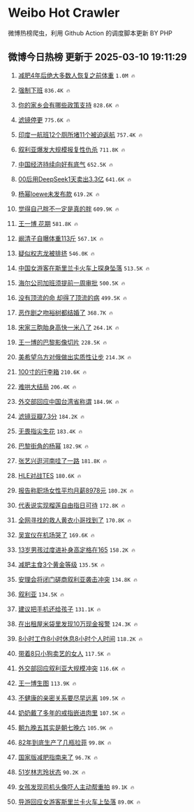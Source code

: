 # Weibo Hot Crawler 



微博热榜爬虫，利用 Github Action 的调度脚本更新 BY PHP 


## 微博今日热榜 更新于 2025-03-10 19:11:29 
1. [减肥4年后绝大多数人恢复之前体重](https://s.weibo.com/weibo?q=%23%E5%87%8F%E8%82%A54%E5%B9%B4%E5%90%8E%E7%BB%9D%E5%A4%A7%E5%A4%9A%E6%95%B0%E4%BA%BA%E6%81%A2%E5%A4%8D%E4%B9%8B%E5%89%8D%E4%BD%93%E9%87%8D%23&t=31&band_rank=1&Refer=top) `1.0M 🔥` 

1. [强制下班](https://s.weibo.com/weibo?q=%E5%BC%BA%E5%88%B6%E4%B8%8B%E7%8F%AD&t=31&band_rank=2&Refer=top) `836.4K 🔥` 

1. [你的家乡会有哪些政策支持](https://s.weibo.com/weibo?q=%23%E4%BD%A0%E7%9A%84%E5%AE%B6%E4%B9%A1%E4%BC%9A%E6%9C%89%E5%93%AA%E4%BA%9B%E6%94%BF%E7%AD%96%E6%94%AF%E6%8C%81%23&t=31&band_rank=3&Refer=top) `828.6K 🔥` 

1. [滤镜停更](https://s.weibo.com/weibo?q=%E6%BB%A4%E9%95%9C%E5%81%9C%E6%9B%B4&t=31&band_rank=4&Refer=top) `775.6K 🔥` 

1. [印度一航班12个厕所堵11个被迫返航](https://s.weibo.com/weibo?q=%23%E5%8D%B0%E5%BA%A6%E4%B8%80%E8%88%AA%E7%8F%AD12%E4%B8%AA%E5%8E%95%E6%89%80%E5%A0%B511%E4%B8%AA%E8%A2%AB%E8%BF%AB%E8%BF%94%E8%88%AA%23&t=31&band_rank=5&Refer=top) `757.4K 🔥` 

1. [叙利亚爆发大规模报复性仇杀](https://s.weibo.com/weibo?q=%23%E5%8F%99%E5%88%A9%E4%BA%9A%E7%88%86%E5%8F%91%E5%A4%A7%E8%A7%84%E6%A8%A1%E6%8A%A5%E5%A4%8D%E6%80%A7%E4%BB%87%E6%9D%80%23&t=31&band_rank=6&Refer=top) `711.8K 🔥` 

1. [中国经济持续向好有底气](https://s.weibo.com/weibo?q=%23%E4%B8%AD%E5%9B%BD%E7%BB%8F%E6%B5%8E%E6%8C%81%E7%BB%AD%E5%90%91%E5%A5%BD%E6%9C%89%E5%BA%95%E6%B0%94%23&t=31&band_rank=7&Refer=top) `652.5K 🔥` 

1. [00后用DeepSeek1天卖出3.3亿](https://s.weibo.com/weibo?q=%2300%E5%90%8E%E7%94%A8DeepSeek1%E5%A4%A9%E5%8D%96%E5%87%BA3.3%E4%BA%BF%23&t=31&band_rank=8&Refer=top) `641.6K 🔥` 

1. [杨幂loewe未发布款](https://s.weibo.com/weibo?q=%23%E6%9D%A8%E5%B9%82loewe%E6%9C%AA%E5%8F%91%E5%B8%83%E6%AC%BE%23&t=31&band_rank=9&Refer=top) `619.2K 🔥` 

1. [觉得自己胖不一定是真的胖](https://s.weibo.com/weibo?q=%23%E8%A7%89%E5%BE%97%E8%87%AA%E5%B7%B1%E8%83%96%E4%B8%8D%E4%B8%80%E5%AE%9A%E6%98%AF%E7%9C%9F%E7%9A%84%E8%83%96%23&t=31&band_rank=10&Refer=top) `609.9K 🔥` 

1. [王一博 花期](https://s.weibo.com/weibo?q=%E7%8E%8B%E4%B8%80%E5%8D%9A%20%E8%8A%B1%E6%9C%9F&t=31&band_rank=11&Refer=top) `581.8K 🔥` 

1. [阚清子自曝体重113斤](https://s.weibo.com/weibo?q=%23%E9%98%9A%E6%B8%85%E5%AD%90%E8%87%AA%E6%9B%9D%E4%BD%93%E9%87%8D113%E6%96%A4%23&t=31&band_rank=12&Refer=top) `567.1K 🔥` 

1. [疑似权志龙被排挤](https://s.weibo.com/weibo?q=%23%E7%96%91%E4%BC%BC%E6%9D%83%E5%BF%97%E9%BE%99%E8%A2%AB%E6%8E%92%E6%8C%A4%23&t=31&band_rank=13&Refer=top) `546.0K 🔥` 

1. [中国女游客在斯里兰卡火车上探身坠落](https://s.weibo.com/weibo?q=%23%E4%B8%AD%E5%9B%BD%E5%A5%B3%E6%B8%B8%E5%AE%A2%E5%9C%A8%E6%96%AF%E9%87%8C%E5%85%B0%E5%8D%A1%E7%81%AB%E8%BD%A6%E4%B8%8A%E6%8E%A2%E8%BA%AB%E5%9D%A0%E8%90%BD%23&t=31&band_rank=14&Refer=top) `513.5K 🔥` 

1. [海尔公司加班须提前一周审批](https://s.weibo.com/weibo?q=%23%E6%B5%B7%E5%B0%94%E5%85%AC%E5%8F%B8%E5%8A%A0%E7%8F%AD%E9%A1%BB%E6%8F%90%E5%89%8D%E4%B8%80%E5%91%A8%E5%AE%A1%E6%89%B9%23&t=31&band_rank=15&Refer=top) `500.5K 🔥` 

1. [没有顶流的命 却得了顶流的病](https://s.weibo.com/weibo?q=%E6%B2%A1%E6%9C%89%E9%A1%B6%E6%B5%81%E7%9A%84%E5%91%BD%20%E5%8D%B4%E5%BE%97%E4%BA%86%E9%A1%B6%E6%B5%81%E7%9A%84%E7%97%85&t=31&band_rank=16&Refer=top) `499.5K 🔥` 

1. [恶作剧之吻裕树都结婚了](https://s.weibo.com/weibo?q=%23%E6%81%B6%E4%BD%9C%E5%89%A7%E4%B9%8B%E5%90%BB%E8%A3%95%E6%A0%91%E9%83%BD%E7%BB%93%E5%A9%9A%E4%BA%86%23&t=31&band_rank=17&Refer=top) `368.7K 🔥` 

1. [宋家三胞胎身高快一米八了](https://s.weibo.com/weibo?q=%23%E5%AE%8B%E5%AE%B6%E4%B8%89%E8%83%9E%E8%83%8E%E8%BA%AB%E9%AB%98%E5%BF%AB%E4%B8%80%E7%B1%B3%E5%85%AB%E4%BA%86%23&t=31&band_rank=18&Refer=top) `264.1K 🔥` 

1. [王一博的巴黎影像切片](https://s.weibo.com/weibo?q=%23%E7%8E%8B%E4%B8%80%E5%8D%9A%E7%9A%84%E5%B7%B4%E9%BB%8E%E5%BD%B1%E5%83%8F%E5%88%87%E7%89%87%23&t=31&band_rank=19&Refer=top) `228.5K 🔥` 

1. [美希望乌方对俄做出实质性让步](https://s.weibo.com/weibo?q=%23%E7%BE%8E%E5%B8%8C%E6%9C%9B%E4%B9%8C%E6%96%B9%E5%AF%B9%E4%BF%84%E5%81%9A%E5%87%BA%E5%AE%9E%E8%B4%A8%E6%80%A7%E8%AE%A9%E6%AD%A5%23&t=31&band_rank=20&Refer=top) `214.3K 🔥` 

1. [100寸的行李箱](https://s.weibo.com/weibo?q=100%E5%AF%B8%E7%9A%84%E8%A1%8C%E6%9D%8E%E7%AE%B1&t=31&band_rank=21&Refer=top) `210.6K 🔥` 

1. [难哄大结局](https://s.weibo.com/weibo?q=%E9%9A%BE%E5%93%84%E5%A4%A7%E7%BB%93%E5%B1%80&t=31&band_rank=22&Refer=top) `206.4K 🔥` 

1. [外交部回应中国台湾省称谓](https://s.weibo.com/weibo?q=%23%E5%A4%96%E4%BA%A4%E9%83%A8%E5%9B%9E%E5%BA%94%E4%B8%AD%E5%9B%BD%E5%8F%B0%E6%B9%BE%E7%9C%81%E7%A7%B0%E8%B0%93%23&t=31&band_rank=23&Refer=top) `184.9K 🔥` 

1. [滤镜豆瓣7.3分](https://s.weibo.com/weibo?q=%E6%BB%A4%E9%95%9C%E8%B1%86%E7%93%A37.3%E5%88%86&t=31&band_rank=24&Refer=top) `184.2K 🔥` 

1. [无畏指尖生花](https://s.weibo.com/weibo?q=%E6%97%A0%E7%95%8F%E6%8C%87%E5%B0%96%E7%94%9F%E8%8A%B1&t=31&band_rank=25&Refer=top) `183.4K 🔥` 

1. [巴黎街角的杨幂](https://s.weibo.com/weibo?q=%23%E5%B7%B4%E9%BB%8E%E8%A1%97%E8%A7%92%E7%9A%84%E6%9D%A8%E5%B9%82%23&t=31&band_rank=26&Refer=top) `182.9K 🔥` 

1. [张艺兴逛河南哇了一路](https://s.weibo.com/weibo?q=%E5%BC%A0%E8%89%BA%E5%85%B4%E9%80%9B%E6%B2%B3%E5%8D%97%E5%93%87%E4%BA%86%E4%B8%80%E8%B7%AF&t=31&band_rank=27&Refer=top) `181.8K 🔥` 

1. [HLE对战TES](https://s.weibo.com/weibo?q=HLE%E5%AF%B9%E6%88%98TES&t=31&band_rank=28&Refer=top) `180.6K 🔥` 

1. [报告称职场女性平均月薪8978元](https://s.weibo.com/weibo?q=%23%E6%8A%A5%E5%91%8A%E7%A7%B0%E8%81%8C%E5%9C%BA%E5%A5%B3%E6%80%A7%E5%B9%B3%E5%9D%87%E6%9C%88%E8%96%AA8978%E5%85%83%23&t=31&band_rank=29&Refer=top) `180.2K 🔥` 

1. [代表说实现榴莲自由指日可待](https://s.weibo.com/weibo?q=%23%E4%BB%A3%E8%A1%A8%E8%AF%B4%E5%AE%9E%E7%8E%B0%E6%A6%B4%E8%8E%B2%E8%87%AA%E7%94%B1%E6%8C%87%E6%97%A5%E5%8F%AF%E5%BE%85%23&t=31&band_rank=30&Refer=top) `172.8K 🔥` 

1. [全网寻找的救人黄衣小哥找到了](https://s.weibo.com/weibo?q=%23%E5%85%A8%E7%BD%91%E5%AF%BB%E6%89%BE%E7%9A%84%E6%95%91%E4%BA%BA%E9%BB%84%E8%A1%A3%E5%B0%8F%E5%93%A5%E6%89%BE%E5%88%B0%E4%BA%86%23&t=31&band_rank=31&Refer=top) `170.8K 🔥` 

1. [吴宣仪在机场哭了](https://s.weibo.com/weibo?q=%23%E5%90%B4%E5%AE%A3%E4%BB%AA%E5%9C%A8%E6%9C%BA%E5%9C%BA%E5%93%AD%E4%BA%86%23&t=31&band_rank=32&Refer=top) `169.6K 🔥` 

1. [13岁男孩过度进补身高定格在165](https://s.weibo.com/weibo?q=%2313%E5%B2%81%E7%94%B7%E5%AD%A9%E8%BF%87%E5%BA%A6%E8%BF%9B%E8%A1%A5%E8%BA%AB%E9%AB%98%E5%AE%9A%E6%A0%BC%E5%9C%A8165%23&t=31&band_rank=33&Refer=top) `158.2K 🔥` 

1. [减肥主食3个黄金等级](https://s.weibo.com/weibo?q=%23%E5%87%8F%E8%82%A5%E4%B8%BB%E9%A3%9F3%E4%B8%AA%E9%BB%84%E9%87%91%E7%AD%89%E7%BA%A7%23&t=31&band_rank=34&Refer=top) `135.5K 🔥` 

1. [安理会将闭门磋商叙利亚袭击冲突](https://s.weibo.com/weibo?q=%23%E5%AE%89%E7%90%86%E4%BC%9A%E5%B0%86%E9%97%AD%E9%97%A8%E7%A3%8B%E5%95%86%E5%8F%99%E5%88%A9%E4%BA%9A%E8%A2%AD%E5%87%BB%E5%86%B2%E7%AA%81%23&t=31&band_rank=35&Refer=top) `134.8K 🔥` 

1. [叙利亚](https://s.weibo.com/weibo?q=%E5%8F%99%E5%88%A9%E4%BA%9A&t=31&band_rank=36&Refer=top) `134.5K 🔥` 

1. [建议把手机还给孩子](https://s.weibo.com/weibo?q=%23%E5%BB%BA%E8%AE%AE%E6%8A%8A%E6%89%8B%E6%9C%BA%E8%BF%98%E7%BB%99%E5%AD%A9%E5%AD%90%23&t=31&band_rank=37&Refer=top) `131.1K 🔥` 

1. [在出租屋米袋里发现10万现金报警](https://s.weibo.com/weibo?q=%23%E5%9C%A8%E5%87%BA%E7%A7%9F%E5%B1%8B%E7%B1%B3%E8%A2%8B%E9%87%8C%E5%8F%91%E7%8E%B010%E4%B8%87%E7%8E%B0%E9%87%91%E6%8A%A5%E8%AD%A6%23&t=31&band_rank=38&Refer=top) `124.3K 🔥` 

1. [8小时工作8小时休息8小时个人时间](https://s.weibo.com/weibo?q=8%E5%B0%8F%E6%97%B6%E5%B7%A5%E4%BD%9C8%E5%B0%8F%E6%97%B6%E4%BC%91%E6%81%AF8%E5%B0%8F%E6%97%B6%E4%B8%AA%E4%BA%BA%E6%97%B6%E9%97%B4&t=31&band_rank=39&Refer=top) `118.2K 🔥` 

1. [带着8只小狗卖艺的女人](https://s.weibo.com/weibo?q=%E5%B8%A6%E7%9D%808%E5%8F%AA%E5%B0%8F%E7%8B%97%E5%8D%96%E8%89%BA%E7%9A%84%E5%A5%B3%E4%BA%BA&t=31&band_rank=40&Refer=top) `117.5K 🔥` 

1. [外交部回应叙利亚大规模冲突](https://s.weibo.com/weibo?q=%23%E5%A4%96%E4%BA%A4%E9%83%A8%E5%9B%9E%E5%BA%94%E5%8F%99%E5%88%A9%E4%BA%9A%E5%A4%A7%E8%A7%84%E6%A8%A1%E5%86%B2%E7%AA%81%23&t=31&band_rank=41&Refer=top) `116.6K 🔥` 

1. [王一博生图](https://s.weibo.com/weibo?q=%E7%8E%8B%E4%B8%80%E5%8D%9A%E7%94%9F%E5%9B%BE&t=31&band_rank=42&Refer=top) `113.9K 🔥` 

1. [不健康的亲密关系要尽早远离](https://s.weibo.com/weibo?q=%23%E4%B8%8D%E5%81%A5%E5%BA%B7%E7%9A%84%E4%BA%B2%E5%AF%86%E5%85%B3%E7%B3%BB%E8%A6%81%E5%B0%BD%E6%97%A9%E8%BF%9C%E7%A6%BB%23&t=31&band_rank=43&Refer=top) `109.5K 🔥` 

1. [奶奶戴了多年的戒指嵌进肉里](https://s.weibo.com/weibo?q=%23%E5%A5%B6%E5%A5%B6%E6%88%B4%E4%BA%86%E5%A4%9A%E5%B9%B4%E7%9A%84%E6%88%92%E6%8C%87%E5%B5%8C%E8%BF%9B%E8%82%89%E9%87%8C%23&t=31&band_rank=44&Refer=top) `107.5K 🔥` 

1. [朝九晚五其实是朝七晚六](https://s.weibo.com/weibo?q=%E6%9C%9D%E4%B9%9D%E6%99%9A%E4%BA%94%E5%85%B6%E5%AE%9E%E6%98%AF%E6%9C%9D%E4%B8%83%E6%99%9A%E5%85%AD&t=31&band_rank=45&Refer=top) `105.9K 🔥` 

1. [82年到底生产了几瓶拉菲](https://s.weibo.com/weibo?q=%2382%E5%B9%B4%E5%88%B0%E5%BA%95%E7%94%9F%E4%BA%A7%E4%BA%86%E5%87%A0%E7%93%B6%E6%8B%89%E8%8F%B2%23&t=31&band_rank=46&Refer=top) `99.8K 🔥` 

1. [国家版减肥指南来了](https://s.weibo.com/weibo?q=%23%E5%9B%BD%E5%AE%B6%E7%89%88%E5%87%8F%E8%82%A5%E6%8C%87%E5%8D%97%E6%9D%A5%E4%BA%86%23&t=31&band_rank=47&Refer=top) `96.7K 🔥` 

1. [51岁林志玲状态](https://s.weibo.com/weibo?q=%2351%E5%B2%81%E6%9E%97%E5%BF%97%E7%8E%B2%E7%8A%B6%E6%80%81%23&t=31&band_rank=48&Refer=top) `90.2K 🔥` 

1. [女孩发现司机头像吓人主动帮重拍](https://s.weibo.com/weibo?q=%23%E5%A5%B3%E5%AD%A9%E5%8F%91%E7%8E%B0%E5%8F%B8%E6%9C%BA%E5%A4%B4%E5%83%8F%E5%90%93%E4%BA%BA%E4%B8%BB%E5%8A%A8%E5%B8%AE%E9%87%8D%E6%8B%8D%23&t=31&band_rank=49&Refer=top) `89.1K 🔥` 

1. [导游回应女游客斯里兰卡火车上坠落](https://s.weibo.com/weibo?q=%23%E5%AF%BC%E6%B8%B8%E5%9B%9E%E5%BA%94%E5%A5%B3%E6%B8%B8%E5%AE%A2%E6%96%AF%E9%87%8C%E5%85%B0%E5%8D%A1%E7%81%AB%E8%BD%A6%E4%B8%8A%E5%9D%A0%E8%90%BD%23&t=31&band_rank=50&Refer=top) `89.0K 🔥` 

